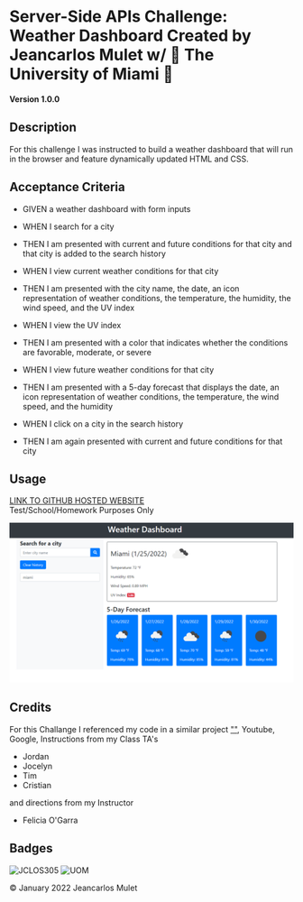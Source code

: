 # Server-Side APIs Challenge: Weather Dashboard Created by Jeancarlos Mulet w/  🙌 The University of Miami 🙌

**Version 1.0.0** 

## Description 
For this challenge I was instructed to build a weather dashboard that will run in the browser and feature dynamically updated HTML and CSS.


## Acceptance Criteria

- GIVEN a weather dashboard with form inputs

- WHEN I search for a city
- THEN I am presented with current and future conditions for that city and that city is added to the search history
- WHEN I view current weather conditions for that city
- THEN I am presented with the city name, the date, an icon representation of weather conditions, the temperature, the humidity, the wind speed, and the UV index
- WHEN I view the UV index
- THEN I am presented with a color that indicates whether the conditions are favorable, moderate, or severe
- WHEN I view future weather conditions for that city
- THEN I am presented with a 5-day forecast that displays the date, an icon representation of weather conditions, the temperature, the wind speed, and the humidity
- WHEN I click on a city in the search history
- THEN I am again presented with current and future conditions for that city







## Usage 
 [LINK TO GITHUB HOSTED WEBSITE]() <br/> 
Test/School/Homework Purposes Only

![Screenshot](assets\images\weatherDashboard.PNG)



## Credits

For this Challange I referenced my code in a similar project [""](), Youtube, Google, 
Instructions from my Class TA's
- Jordan 
- Jocelyn
- Tim
- Cristian

and directions from my Instructor 
- Felicia O'Garra


## Badges
![JCLOS305](https://img.shields.io/badge/Orchestrated%20by-JCLOS305-blue)
![UOM](https://img.shields.io/badge/University%20of-Miami-orange)


© January 2022  Jeancarlos Mulet
